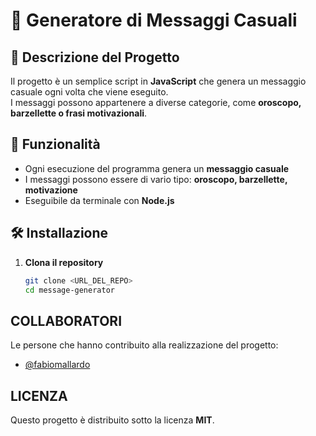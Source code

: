 # 🎲 Generatore di Messaggi Casuali  

## 📌 Descrizione del Progetto  
Il progetto è un semplice script in **JavaScript** che genera un messaggio casuale ogni volta che viene eseguito.  
I messaggi possono appartenere a diverse categorie, come **oroscopo, barzellette o frasi motivazionali**.  

## 🚀 Funzionalità  
- Ogni esecuzione del programma genera un **messaggio casuale**  
- I messaggi possono essere di vario tipo: **oroscopo, barzellette, motivazione**  
- Eseguibile da terminale con **Node.js**  

## 🛠 Installazione  
1. **Clona il repository**  
   ```sh
   git clone <URL_DEL_REPO>
   cd message-generator 


## COLLABORATORI
Le persone che hanno contribuito alla realizzazione del progetto: 
- [@fabiomallardo](https://github.com/fabiomallardo)

## LICENZA
Questo progetto è distribuito sotto la licenza **MIT**.
